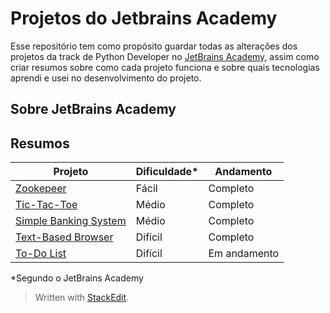 # Projetos do Jetbrains Academy
Esse repositório tem como propósito guardar todas as alterações dos projetos da track de Python Developer no [JetBrains Academy](https://hyperskill.org), assim como criar resumos sobre como cada projeto funciona e sobre quais tecnologias aprendi e usei no desenvolvimento do projeto.

## Sobre JetBrains Academy

## Resumos

| Projeto | Dificuldade* | Andamento |
|---|---|---|
| [Zookepeer](https://github.com/homerico/jetbrains_academy_projects/blob/master/zookeeper/summary.md) | Fácil | Completo |
| [Tic-Tac-Toe](https://github.com/homerico/jetbrains_academy_projects/blob/master/tic_tac_toe/summary.md) | Médio | Completo|
| [Simple Banking System](https://github.com/homerico/jetbrains_academy_projects/blob/master/simple_banking_system/summary.md) | Médio | Completo|
| [Text-Based Browser](https://github.com/homerico/jetbrains_academy_projects/blob/master/browser/summary.md) | Difícil | Completo|
| [To-Do List](https://github.com/homerico/jetbrains_academy_projects/blob/master/to_do_list/summary.md) | Difícil | Em andamento |

*Segundo o JetBrains Academy


> Written with [StackEdit](https://stackedit.io/).


